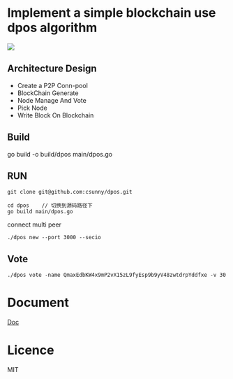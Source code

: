 # Implement a simple blockchain use dpos algorithm
 <a href="https://travis-ci.org/csunny/dpos"><img src="https://travis-ci.org/csunny/dpos.svg?branch=master" /></a>

## Architecture Design
- Create a P2P Conn-pool
- BlockChain Generate
- Node Manage And Vote
- Pick Node
- Write Block On Blockchain

## Build 
go build -o build/dpos  main/dpos.go

## RUN 
```
git clone git@github.com:csunny/dpos.git

cd dpos    // 切换到源码路径下
go build main/dpos.go
```

connect multi peer 
```
./dpos new --port 3000 --secio
```
## Vote
```
./dpos vote -name QmaxEdbKW4x9mP2vX15zL9fyEsp9b9yV48zwtdrpYddfxe -v 30
```

# Document
[Doc](https://xiaozhuanlan.com/topic/3245810967)

# Licence 
MIT

